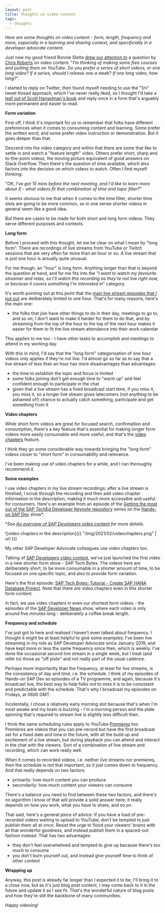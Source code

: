 ```yaml
---
layout: post
title: Thoughts on video content
tags:
  - thoughts
---
```


_Here are some thoughts on video content - form, length, frequency and more, especially in a learning and sharing context, and specificially in a developer advocate content._

Just now my good friend Ronnie Sletta [drew our attention to](https://twitter.com/rsletta/status/1356563739676471297) a question by [Chris Roberts](https://chrismroberts.com/) on video content: "_I’m thinking of making some free courses and putting them on YouTube. Do you prefer a series of short videos, or one long video? If a series, should I release one a week? If one long video, how long?_".

I started to reply on Twitter, then found myself needing to use the "1/n" tweet thread approach, which I've never really liked, so I thought I'd take a [leaf out of Scott Hanselman's book](https://www.hanselman.com/blog/your-blog-is-the-engine-of-community) and reply once in a form that's arguably more permanent and easier to read.

**Form variation**

First off, I think it's important for us to remember that folks have different preferences when it comes to consuming content and learning. Some prefer the written word, and some prefer video instruction or demonstration. But it goes deeper than that.

Descend into the video category and within that there are some that like to settle in and watch a "feature length" video. Others prefer short, sharp and to-the-point videos, the moving picture equivalent of good answers on Stack Overflow. Then there's the question of time available, which also factors into the decision on which videos to watch. Often I find myself thinking:

"_OK, I've got 15 mins before the next meeting, and I'd like to learn more about X - what videos fit that combination of time and topic filter?_"

It seems obvious to me that when it comes to the time filter, shorter time slots are going to be more common, so in one sense shorter videos in general seem like a good idea.

But there are cases to be made for both short and long form videos. They serve different purposes and contexts.

**Long form**

Before I proceed with this thought, let me be clear on what I mean by "long form". There are recordings of live streams from YouTube or Twitch sessions that are very often far more than an hour or so. A live stream that is just one hour is actually quite unusual.

For me though, an "hour" is long form. Anything longer than that is beyond the question at hand, and for me fits into the "_I want to watch my favourite streamer and relax, so I'll watch this recording as they're not live right now, or because it covers something I'm interested in_" category.

It's worth pointing out at this point that the [main live stream episodes that I put out](https://www.youtube.com/playlist?list=PL6RpkC85SLQABOpzhd7WI-hMpy99PxUo0) are deliberately limited to one hour. That's for many reasons, here's the main one:

- the folks that join have other things to do in their day, meetings to go to, and so on; I don't want to make it harder for them to do that, and by streaming from the top of the hour to the top of the next hour makes it easier for them to fit the live stream attendance into their work calendar

This applies to me too - I have other tasks to accomplish and meetings to attend in my working day.

With this in mind, I'd say that the "long form" categorisation of one hour videos only applies if they're not live. I'd almost go so far as to say that a live stream of less than an hour has more disadvantages than advantages:

- the time to establish the topic and focus is limited
- some folks joining don't get enough time to "warm up" and feel confident enough to participate in the chat
- given that a live stream has a fixed broadcast start time, if you miss it, you miss it, so a longer live stream gives latecomers (not anything to be ashamed of!) chance to actually catch something, participate and get something from it

**Video chapters**

While short form videos are great for focused search, confirmation and consumption, there's a key feature that's essential for making longer form videos more easily consumable and more useful, and that's the [video chapters](https://support.google.com/youtube/answer/9884579) feature.

I think they go some considerable way towards bringing the "long form" videos closer to "short form" in consumability and relevance.

I've been making use of video chapters for a while, and I can thoroughly recommend it.

**Some examples**

I use video chapters in my live stream recordings; after a live stream is finished, I scrub through the recording and then add video chapter information in the description, making it much more accessible and useful for consumers. Here's an example from an episode of the [Getting the most out of the SAP TechEd Developer Keynote repository](https://www.youtube.com/playlist?list=PL6RpkC85SLQCBncEWbkHTLz7ykB9C7yof) series on the [Hands-on SAP Dev](https://www.youtube.com/playlist?list=PL6RpkC85SLQABOpzhd7WI-hMpy99PxUo0) show*.

*_See [An overview of SAP Developers video content](https://blogs.sap.com/2020/11/09/an-overview-of-sap-developers-video-content/) for more details._

![video chapters in the description]({{ "/img/2021/02/videochapters.png" | url }})

My other SAP Developer Advocate colleagues use video chapters too.

Talking of [SAP Developers video content](https://youtube.com/sapdevs), we've just launched the first video in a new shorter form show - SAP Tech Bytes. The videos here are deliberately short, to be more consumable in a shorter amount of time, to be focused on one specific topic, and also to provide form variation.

Here's the first episode: [SAP Tech Bytes: Tutorial - Create SAP HANA Database Project](https://www.youtube.com/watch?v=O0x7Jt6yre0). Note that there are video chapters even in this shorter form content.

In fact, we use video chapters in even our shortest form videos - the episodes of the [SAP Developer News](https://www.youtube.com/playlist?list=PL6RpkC85SLQAVBSQXN9522_1jNvPavBgg) show, where each video is only around five minutes long - deliberately a coffee break length.

**Frequency and schedule**

I've just got to here and realised I haven't even talked about frequency. I thought it might be at least helpful to give some examples; I've been live streaming in my role as SAP Developer Advocate since January 2019, and have kept more or less the same frequency since then, which is weekly. I've done the occasional second live stream in a single week, but I treat (and refer to) those as "off piste" and not really part of the usual cadence.

Perhaps more importantly than the frequency, at least for live streams, is the consistency of day and time, i.e. the schedule. I think of my episodes of Hands-on SAP Dev as episodes of a TV programme, and again, because it's broadcast live, the best way to help folks *not* to miss it is to be consistent and predictable with the schedule. That's why I broadcast my episodes on Fridays, at 0800 GMT.

Incidentally, I chose a relatively early morning slot because that's when I'm most awake and my brain is buzzing - I'm a morning person and the plate spinning that's required to stream live is slightly less difficult then.

I think the same scheduling rules apply to YouTube [Premieres](https://www.youtube.com/watch/Wbi_Ic1DDwQ) too. Premieres are videos that you can pre-record but have the first broadcast set for a fixed date and time in the future, with all the build up and excitement of a live stream, but during playback you can attend and interact in the chat with the viewers. Sort of a combination of live stream and recording, which can work really well.

When it comes to recorded videos, i.e. neither live streams nor premieres, then the schedule is not that important, so it just comes down to frequency. And that really depends on two factors:

- primarily: how much content you can produce
- secondarily: how much content your viewers can consume

There's a balance you need to find between these two factors, and there's no algorithm I know of that will provide a solid answer here; it really depends on how you work, what you have to share, and so on.

That said, here's a general piece of advice: If you have a load of pre-recorded videos waiting to upload to YouTube, don't be tempted to just publish them all at once. Resist the urge to flood your viewers' brains with all that wonderful goodness, and instead publish them in a spaced-out fashion instead. That has two advantages:

- they don't feel overwhelmed and tempted to give up because there's too much to consume
- you don't burn yourself out, and instead give yourself time to think of other content

**Wrapping up**

Anyway, this post is already far longer than I expected it to be; I'll bring it to a close now, but as it's just blog post content, I may come back to it in the future and update it as I see fit. That's the wonderful nature of blog posts and how they're still the backbone of many communities.

Happy videoing!
